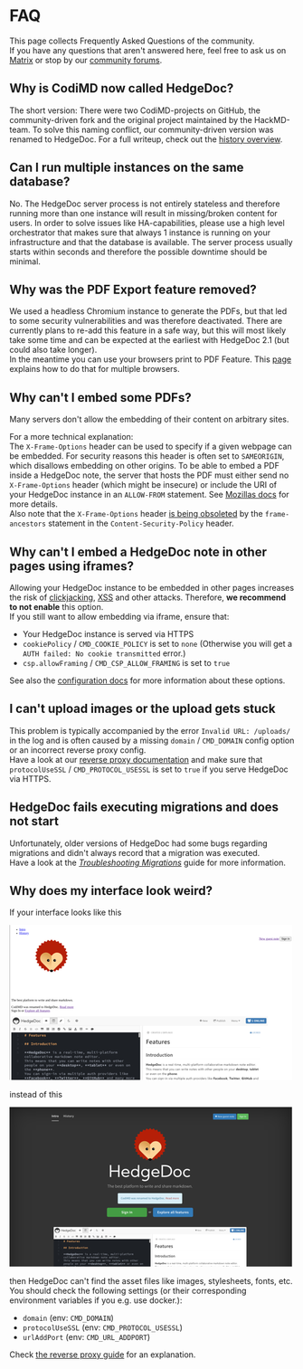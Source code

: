# FAQ

This page collects Frequently Asked Questions of the community.  
If you have any questions that aren't answered here, feel free to ask us on [Matrix][matrix.org-url] or stop by our [community forums][hedgedoc-community].

[matrix.org-url]: https://chat.hedgedoc.org
[hedgedoc-community]: https://community.hedgedoc.org

## Why is CodiMD now called HedgeDoc?
The short version: There were two CodiMD-projects on GitHub, the community-driven fork and the original project maintained by the HackMD-team.
To solve this naming conflict, our community-driven version was renamed to HedgeDoc.
For a full writeup, check out the [history overview](https://hedgedoc.org/history/).


## Can I run multiple instances on the same database?
No. The HedgeDoc server process is not entirely stateless and therefore running more than one instance will result in missing/broken content for users.
In order to solve issues like HA-capabilities, please use a high level orchestrator that makes sure that always 1 instance is running on your infrastructure and that the database is available.
The server process usually starts within seconds and therefore the possible downtime should be minimal.


## Why was the PDF Export feature removed?
We used a headless Chromium instance to generate the PDFs, but that led to some security vulnerabilities and was therefore deactivated.
There are currently plans to re-add this feature in a safe way, but this will most likely take some time and can be expected at the earliest with HedgeDoc 2.1 (but could also take longer).  
In the meantime you can use your browsers print to PDF Feature.
This [page](https://www.digitaltrends.com/computing/how-to-save-a-webpage-as-a-pdf/) explains how to do that for multiple browsers.


## Why can't I embed some PDFs?  
Many servers don't allow the embedding of their content on arbitrary sites.

For a more technical explanation:  
The `X-Frame-Options` header can be used to specify if a given webpage can be embedded.
For security reasons this header is often set to `SAMEORIGIN`, which disallows embedding on other origins.
To be able to embed a PDF inside a HedgeDoc note, the server that hosts the PDF must either send no `X-Frame-Options`
header (which might be insecure) or include the URI of your HedgeDoc instance in an `ALLOW-FROM` statement.
See [Mozillas docs](https://developer.mozilla.org/en-US/docs/Web/HTTP/Headers/X-Frame-Options) for more details.  
Also note that the `X-Frame-Options` header [is being obsoleted](https://developer.mozilla.org/en-US/docs/Web/HTTP/Headers/Content-Security-Policy/frame-ancestors)
by the `frame-ancestors` statement in the `Content-Security-Policy` header.

## Why can't I embed a HedgeDoc note in other pages using iframes?
Allowing your HedgeDoc instance to be embedded in other pages increases the risk of [clickjacking](https://en.wikipedia.org/wiki/Clickjacking),
[XSS](https://en.wikipedia.org/wiki/Cross-site_scripting) and other attacks.
Therefore, **we recommend to not enable** this option.  
If you still want to allow embedding via iframe, ensure that:

- Your HedgeDoc instance is served via HTTPS
- `cookiePolicy` / `CMD_COOKIE_POLICY` is set to `none` (Otherwise you will get a `AUTH failed: No cookie transmitted` error.)
- `csp.allowFraming` / `CMD_CSP_ALLOW_FRAMING` is set to `true`

See also the [configuration docs](/configuration/#web-security-aspects) for more information about these options.

## I can't upload images or the upload gets stuck
This problem is typically accompanied by the error `Invalid URL: /uploads/` in the log and is often caused by a missing
`domain` / `CMD_DOMAIN` config option or an incorrect reverse proxy config.  
Have a look at our [reverse proxy documentation](https://docs.hedgedoc.org/guides/reverse-proxy/)
and make sure that `protocolUseSSL` / `CMD_PROTOCOL_USESSL` is set to `true` if you serve HedgeDoc via HTTPS.

## HedgeDoc fails executing migrations and does not start
Unfortunately, older versions of HedgeDoc had some bugs regarding migrations and didn't always record that a migration was executed.  
Have a look at the *[Troubleshooting Migrations](/guides/migration-troubleshooting/)* guide for more information.

## Why does my interface look weird?

If your interface looks like this

![Broken HedgeDoc interface](./faq/interface_broken.png)

instead of this

![Not broken HedgeDoc interface](./faq/interface_okay.png)

then HedgeDoc can't find the asset files like images, stylesheets, fonts, etc.
You should check the following settings (or their corresponding environment variables if you e.g. use docker.):

- `domain` (env: `CMD_DOMAIN`)
- `protocolUseSSL` (env: `CMD_PROTOCOL_USESSL`)
- `urlAddPort` (env: `CMD_URL_ADDPORT`)

Check [the reverse proxy guide](../guides/reverse-proxy/#configure-asset-link-generation) for an explanation.
